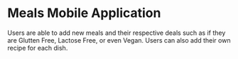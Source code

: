 # Meals Mobile Application

Users are able to add new meals and their respective deals such as if they are Glutten Free, Lactose Free, or even Vegan. Users can also add their own recipe for each dish.
